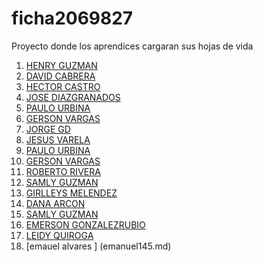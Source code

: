 # ficha2069827
Proyecto donde los aprendices cargaran sus hojas de vida

1. [HENRY GUZMAN](henry.md)
2. [DAVID CABRERA](david.md)
3. [HECTOR CASTRO](hector.md)
4. [JOSE DIAZGRANADOS](jose.md)
5. [PAULO URBINA](paulo.md)
6. [GERSON VARGAS](GersonG29.md)
7. [JORGE GD](jorge_GD.md)
8. [JESUS VARELA](jesus.md)
9. [PAULO URBINA](paulo.md)
10. [GERSON VARGAS](GersonG29.md)
11. [ROBERTO RIVERA](roberto.md)
12. [SAMLY GUZMAN](samly.md)
13. [GIRLLEYS MELENDEZ](girlleys.md)
14. [DANA ARCON](DANA.md)
15. [SAMLY GUZMAN](samly.md)
16. [EMERSON GONZALEZRUBIO](emerson.md)
17. [LEIDY QUIROGA](leidy.md)
18. [emauel alvares ] (emanuel145.md)
